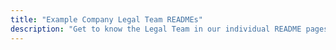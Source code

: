 ```yaml
---
title: "Example Company Legal Team READMEs"
description: "Get to know the Legal Team in our individual README pages"
---
```

